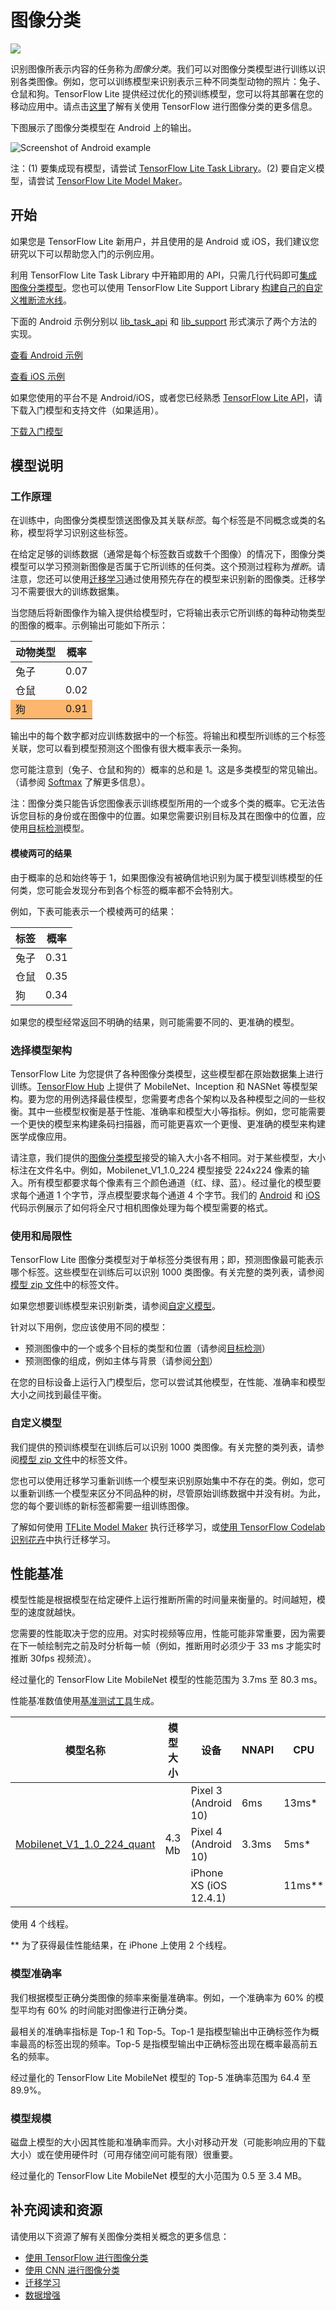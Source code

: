 # 图像分类


<img src="../images/image.png" class="attempt-right">

识别图像所表示内容的任务称为*图像分类*。我们可以对图像分类模型进行训练以识别各类图像。例如，您可以训练模型来识别表示三种不同类型动物的照片：兔子、仓鼠和狗。TensorFlow Lite 提供经过优化的预训练模型，您可以将其部署在您的移动应用中。请点击[这里](https://www.tensorflow.org/tutorials/images/classification)了解有关使用 TensorFlow 进行图像分类的更多信息。

下图展示了图像分类模型在 Android 上的输出。


<img src="https://github.com/tensorflow/docs-l10n/blob/master/site/zh-cn/lite/examples/image_classification/images/android_banana.png?raw=true" alt="Screenshot of Android example" class="">

注：(1) 要集成现有模型，请尝试 [TensorFlow Lite Task Library](https://www.tensorflow.org/lite/inference_with_metadata/task_library/image_classifier)。(2) 要自定义模型，请尝试 [TensorFlow Lite Model Maker](https://www.tensorflow.org/lite/models/modify/model_maker/image_classification)。

## 开始

如果您是 TensorFlow Lite 新用户，并且使用的是 Android 或 iOS，我们建议您研究以下可以帮助您入门的示例应用。

利用 TensorFlow Lite Task Library 中开箱即用的 API，只需几行代码即可[集成图像分类模型](../../inference_with_metadata/task_library/image_classifier)。您也可以使用 TensorFlow Lite Support Library [构建自己的自定义推断流水线](../../inference_with_metadata/lite_support)。

下面的 Android 示例分别以 [lib_task_api](https://github.com/tensorflow/examples/tree/master/lite/examples/image_classification/android/lib_task_api) 和 [lib_support](https://github.com/tensorflow/examples/tree/master/lite/examples/image_classification/android/lib_support) 形式演示了两个方法的实现。

<a class="button button-primary" href="https://github.com/tensorflow/examples/tree/master/lite/examples/image_classification/android">查看 Android 示例</a>

<a class="button button-primary" href="https://github.com/tensorflow/examples/tree/master/lite/examples/image_classification/ios">查看 iOS 示例</a>

如果您使用的平台不是 Android/iOS，或者您已经熟悉 [TensorFlow Lite API](https://www.tensorflow.org/api_docs/python/tf/lite)，请下载入门模型和支持文件（如果适用）。

<a class="button button-primary" href="https://storage.googleapis.com/download.tensorflow.org/models/tflite/mobilenet_v1_1.0_224_quant_and_labels.zip">下载入门模型</a>

## 模型说明

### 工作原理

在训练中，向图像分类模型馈送图像及其关联*标签*。每个标签是不同概念或类的名称，模型将学习识别这些标签。

在给定足够的训练数据（通常是每个标签数百或数千个图像）的情况下，图像分类模型可以学习预测新图像是否属于它所训练的任何类。这个预测过程称为*推断*。请注意，您还可以使用[迁移学习](https://www.tensorflow.org/tutorials/images/transfer_learning)通过使用预先存在的模型来识别新的图像类。迁移学习不需要很大的训练数据集。

当您随后将新图像作为输入提供给模型时，它将输出表示它所训练的每种动物类型的图像的概率。示例输出可能如下所示：

<table style="width: 40%;">
  <thead>
    <tr>
      <th>动物类型</th>
      <th>概率</th>
    </tr>
  </thead>
  <tbody>
    <tr>
      <td>兔子</td>
      <td>0.07</td>
    </tr>
    <tr>
      <td>仓鼠</td>
      <td>0.02</td>
    </tr>
    <tr>
      <td style="background-color: #fcb66d;">狗</td>
      <td style="background-color: #fcb66d;">0.91</td>
    </tr>
  </tbody>
</table>

输出中的每个数字都对应训练数据中的一个标签。将输出和模型所训练的三个标签关联，您可以看到模型预测这个图像有很大概率表示一条狗。

您可能注意到（兔子、仓鼠和狗的）概率的总和是 1。这是多类模型的常见输出。（请参阅 <a href="https://developers.google.com/machine-learning/crash-course/multi-class-neural-networks/softmax">Softmax</a> 了解更多信息）。

注：图像分类只能告诉您图像表示训练模型所用的一个或多个类的概率。它无法告诉您目标的身份或在图像中的位置。如果您需要识别目标及其在图像中的位置，应使用<a href="../object_detection/overview">目标检测</a>模型。

<h4>模棱两可的结果</h4>

由于概率的总和始终等于 1，如果图像没有被确信地识别为属于模型训练模型的任何类，您可能会发现分布到各个标签的概率都不会特别大。

例如，下表可能表示一个模棱两可的结果：


<table style="width: 40%;">   <thead>     <tr>       <th>标签</th>       <th>概率</th>     </tr>   </thead>   <tbody>     <tr>       <td>兔子</td>       <td>0.31</td>     </tr>     <tr>       <td>仓鼠</td>       <td>0.35</td>     </tr>     <tr>       <td>狗</td>       <td>0.34</td>     </tr>   </tbody> </table> 如果您的模型经常返回不明确的结果，则可能需要不同的、更准确的模型。

<h3>选择模型架构</h3>

TensorFlow Lite 为您提供了各种图像分类模型，这些模型都在原始数据集上进行训练。<a href="https://tfhub.dev/s?deployment-format=lite">TensorFlow Hub</a> 上提供了 MobileNet、Inception 和 NASNet 等模型架构。要为您的用例选择最佳模型，您需要考虑各个架构以及各种模型之间的一些权衡。其中一些模型权衡是基于性能、准确率和模型大小等指标。例如，您可能需要一个更快的模型来构建条码扫描器，而可能更喜欢一个更慢、更准确的模型来构建医学成像应用。

请注意，我们提供的<a href="https://www.tensorflow.org/lite/guide/hosted_models#image_classification">图像分类模型</a>接受的输入大小各不相同。对于某些模型，大小标注在文件名中。例如，Mobilenet_V1_1.0_224 模型接受 224x224 像素的输入。所有模型都要求每个像素有三个颜色通道（红、绿、蓝）。经过量化的模型要求每个通道 1 个字节，浮点模型要求每个通道 4 个字节。我们的 <a href="https://github.com/tensorflow/examples/tree/master/lite/examples/image_classification/android/EXPLORE_THE_CODE.md">Android</a> 和 <a href="https://github.com/tensorflow/examples/tree/master/lite/examples/image_classification/ios/EXPLORE_THE_CODE.md">iOS</a> 代码示例展示了如何将全尺寸相机图像处理为每个模型需要的格式。

<h3>使用和局限性</h3>

TensorFlow Lite 图像分类模型对于单标签分类很有用；即，预测图像最可能表示哪个标签。这些模型在训练后可以识别 1000 类图像。有关完整的类列表，请参阅<a href="https://storage.googleapis.com/download.tensorflow.org/models/tflite/mobilenet_v1_1.0_224_quant_and_labels.zip">模型 zip 文件</a>中的标签文件。

如果您想要训练模型来识别新类，请参阅<a href="#customize_model">自定义模型</a>。

针对以下用例，您应该使用不同的模型：

<ul>
  <li>预测图像中的一个或多个目标的类型和位置（请参阅<a href="../object_detection/overview">目标检测</a>）</li>
  <li>预测图像的组成，例如主体与背景（请参阅<a href="../segmentation/overview">分割</a>）</li>
</ul>

在您的目标设备上运行入门模型后，您可以尝试其他模型，在性能、准确率和模型大小之间找到最佳平衡。

<h3>自定义模型</h3>

我们提供的预训练模型在训练后可以识别 1000 类图像。有关完整的类列表，请参阅<a href="https://storage.googleapis.com/download.tensorflow.org/models/tflite/mobilenet_v1_1.0_224_quant_and_labels.zip">模型 zip 文件</a>中的标签文件。

您也可以使用迁移学习重新训练一个模型来识别原始集中不存在的类。例如，您可以重新训练一个模型来区分不同品种的树，尽管原始训练数据中并没有树。为此，您的每个要训练的新标签都需要一组训练图像。

了解如何使用 <a href="https://www.tensorflow.org/lite/models/modify/model_maker/image_classification">TFLite Model Maker</a> 执行迁移学习，或<a href="https://codelabs.developers.google.com/codelabs/recognize-flowers-with-tensorflow-on-android/index.html#0">使用 TensorFlow Codelab 识别花卉</a>中执行迁移学习。

<h2>性能基准</h2>

模型性能是根据模型在给定硬件上运行推断所需的时间量来衡量的。时间越短，模型的速度就越快。

您需要的性能取决于您的应用。对实时视频等应用，性能可能非常重要，因为需要在下一帧绘制完之前及时分析每一帧（例如，推断用时必须少于 33 ms 才能实时推断 30fps 视频流）。

经过量化的 TensorFlow Lite MobileNet 模型的性能范围为 3.7ms 至 80.3 ms。

性能基准数值使用<a href="https://www.tensorflow.org/lite/performance/benchmarks">基准测试工具</a>生成。

<table>
  <thead>
    <tr>
      <th>模型名称</th>
      <th>模型大小</th>
      <th>设备</th>
      <th>NNAPI</th>
      <th>CPU</th>
    </tr>
  </thead>
  <tr>
    <td rowspan="3">       <a href="https://storage.googleapis.com/download.tensorflow.org/models/tflite/mobilenet_v1_1.0_224_quant_and_labels.zip">Mobilenet_V1_1.0_224_quant</a> </td>
    <td rowspan="3">       4.3 Mb</td>
    <td>Pixel 3 (Android 10)</td>
    <td>6ms</td>
    <td>13ms*</td>
  </tr>
   <tr>
     <td>Pixel 4 (Android 10)</td>
    <td>3.3ms</td>
    <td>5ms*</td>
  </tr>
   <tr>
     <td>iPhone XS (iOS 12.4.1)</td>
     <td></td>
    <td>11ms**</td>
  </tr>
</table>

使用 4 个线程。

** 为了获得最佳性能结果，在 iPhone 上使用 2 个线程。

### 模型准确率

我们根据模型正确分类图像的频率来衡量准确率。例如，一个准确率为 60% 的模型平均有 60% 的时间能对图像进行正确分类。

最相关的准确率指标是 Top-1 和 Top-5。Top-1 是指模型输出中正确标签作为概率最高的标签出现的频率。Top-5 是指模型输出中正确标签出现在概率最高前五名的频率。

经过量化的 TensorFlow Lite MobileNet 模型的 Top-5 准确率范围为 64.4 至 89.9%。

### 模型规模

磁盘上模型的大小因其性能和准确率而异。大小对移动开发（可能影响应用的下载大小）或在使用硬件时（可用存储空间可能有限）很重要。

经过量化的 TensorFlow Lite MobileNet 模型的大小范围为 0.5 至 3.4 MB。

## 补充阅读和资源

请使用以下资源了解有关图像分类相关概念的更多信息：

- [使用 TensorFlow 进行图像分类](https://www.tensorflow.org/tutorials/images/classification)
- [使用 CNN 进行图像分类](https://www.tensorflow.org/tutorials/images/cnn)
- [迁移学习](https://www.tensorflow.org/tutorials/images/transfer_learning)
- [数据增强](https://www.tensorflow.org/tutorials/images/data_augmentation)
